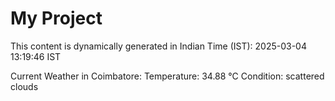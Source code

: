 # My Project

This content is dynamically generated in Indian Time (IST): 2025-03-04 13:19:46 IST


Current Weather in Coimbatore:
Temperature: 34.88 °C
Condition: scattered clouds
